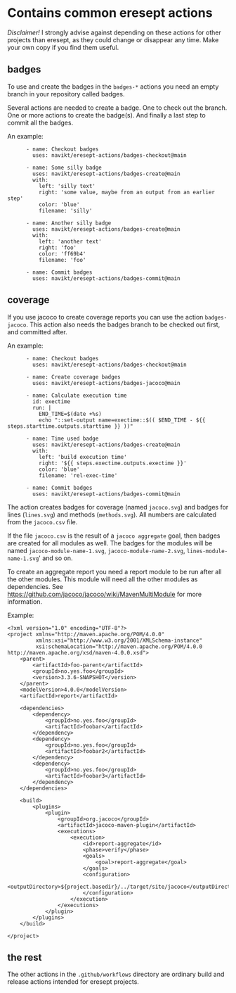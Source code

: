 # Contains common eresept actions

_Disclaimer!_ I strongly advise against depending on these actions for other projects than eresept, 
as they could change or disappear any time. Make your own copy if you find them useful.

## badges

To use and create the badges in the `badges-*` actions you need an empty branch 
in your repository called badges.

Several actions are needed to create a badge. One to check out the branch. 
One or more actions to create the badge(s). 
And finally a last step to commit all the badges.

An example:
```
      - name: Checkout badges
        uses: navikt/eresept-actions/badges-checkout@main
        
      - name: Some silly badge
        uses: navikt/eresept-actions/badges-create@main
        with:
          left: 'silly text'
          right: 'some value, maybe from an output from an earlier step'
          color: 'blue'
          filename: 'silly'

      - name: Another silly badge
        uses: navikt/eresept-actions/badges-create@main
        with:
          left: 'another text'
          right: 'foo'
          color: 'ff69b4'
          filename: 'foo'

      - name: Commit badges
        uses: navikt/eresept-actions/badges-commit@main

```

## coverage

If you use jacoco to create coverage reports you can use the action `badges-jacoco`. 
This action also needs the badges branch to be checked out first, and committed after.

An example:
```
      - name: Checkout badges
        uses: navikt/eresept-actions/badges-checkout@main

      - name: Create coverage badges
        uses: navikt/eresept-actions/badges-jacoco@main

      - name: Calculate execution time
        id: exectime
        run: |
          END_TIME=$(date +%s)
          echo "::set-output name=exectime::$(( $END_TIME - ${{ steps.starttime.outputs.starttime }} ))"

      - name: Time used badge
        uses: navikt/eresept-actions/badges-create@main
        with:
          left: 'build execution time'
          right: '${{ steps.exectime.outputs.exectime }}'
          color: 'blue'
          filename: 'rel-exec-time'

      - name: Commit badges
        uses: navikt/eresept-actions/badges-commit@main
```

The action creates badges for coverage (named `jacoco.svg`) and badges for lines (`lines.svg`) 
and methods (`methods.svg`). All numbers are calculated from the `jacoco.csv` file.

If the file `jacoco.csv` is the result of a `jacoco aggregate` goal, 
then badges are created for all modules as well. The badges for the modules 
will be named `jacoco-module-name-1.svg`, `jacoco-module-name-2.svg`, `lines-module-name-1.svg`' and so on.

To create an aggregate report you need a report module to be run after all the other modules. 
This module will need all the other modules as dependencies. 
See https://github.com/jacoco/jacoco/wiki/MavenMultiModule for more information.

Example:
```
<?xml version="1.0" encoding="UTF-8"?>
<project xmlns="http://maven.apache.org/POM/4.0.0"
         xmlns:xsi="http://www.w3.org/2001/XMLSchema-instance"
         xsi:schemaLocation="http://maven.apache.org/POM/4.0.0 http://maven.apache.org/xsd/maven-4.0.0.xsd">
    <parent>
        <artifactId>foo-parent</artifactId>
        <groupId>no.yes.foo</groupId>
        <version>3.3.6-SNAPSHOT</version>
    </parent>
    <modelVersion>4.0.0</modelVersion>
    <artifactId>report</artifactId>

    <dependencies>
        <dependency>
            <groupId>no.yes.foo</groupId>
            <artifactId>foobar</artifactId>
        </dependency>
        <dependency>
            <groupId>no.yes.foo</groupId>
            <artifactId>foobar2</artifactId>
        </dependency>
        <dependency>
            <groupId>no.yes.foo</groupId>
            <artifactId>foobar3</artifactId>
        </dependency>
    </dependencies>

    <build>
        <plugins>
            <plugin>
                <groupId>org.jacoco</groupId>
                <artifactId>jacoco-maven-plugin</artifactId>
                <executions>
                    <execution>
                        <id>report-aggregate</id>
                        <phase>verify</phase>
                        <goals>
                            <goal>report-aggregate</goal>
                        </goals>
                        <configuration>
                            <outputDirectory>${project.basedir}/../target/site/jacoco</outputDirectory>
                        </configuration>
                    </execution>
                </executions>
            </plugin>
        </plugins>
    </build>

</project>
```

## the rest

The other actions in the `.github/workflows` directory are ordinary build and release actions 
intended for eresept projects.